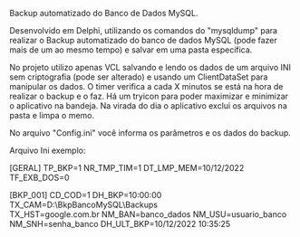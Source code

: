 Backup automatizado do Banco de Dados MySQL.

Desenvolvido em Delphi, utilizando os comandos do "mysqldump" para realizar o Backup automatizado do banco de dados MySQL (pode fazer mais de um ao mesmo tempo) e salvar em uma pasta específica.

No projeto utilizo apenas VCL salvando e lendo os dados de um arquivo INI sem criptografia (pode ser alterado) e usando um ClientDataSet para manipular os dados. O timer verifica a cada X minutos se está na hora de realizar o backup e o faz. Há um tryicon para poder maximizar e minimizar o aplicativo na bandeja. Na virada do dia o aplicativo exclui os arquivos na pasta e limpa o memo.

No arquivo "Config.ini" você informa os parâmetros e os dados do backup.

Arquivo Ini exemplo:

[GERAL]
TP_BKP=1
NR_TMP_TIM=1
DT_LMP_MEM=10/12/2022
TF_EXB_DOS=0

[BKP_001]
CD_COD=1
DH_BKP=10:00:00
TX_CAM=D:\BkpBancoMySQL\Backups\
TX_HST=google.com.br
NM_BAN=banco_dados
NM_USU=usuario_banco
NM_SNH=senha_banco
DH_ULT_BKP=10/12/2022 10:35:25
